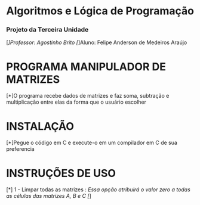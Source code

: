 # Algoritmos e Lógica de Programação
   ### Projeto da Terceira Unidade
   [*]Professor:  Agostinho Brito
   [*]Aluno:      Felipe Anderson de Medeiros Araújo
# PROGRAMA MANIPULADOR DE MATRIZES
   [*]O programa recebe dados de matrizes e faz soma, subtração e multiplicação entre elas da forma que o usuário escolher
# INSTALAÇÃO
   [*]Pegue o código em C e execute-o em um compilador em C de sua preferencia
# INSTRUÇÕES DE USO
   [*] 1 - Limpar todas as matrizes :
      *Essa opção atribuirá o valor zero a todas as células das matrizes A, B e C
   [*]
